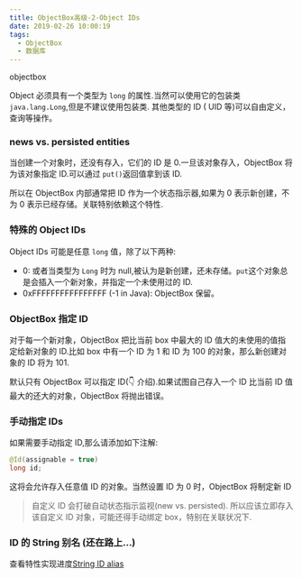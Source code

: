 ```yaml
---
title: ObjectBox高级-2-Object IDs
date: 2019-02-26 10:00:19
tags:
  - ObjectBox
  - 数据库
---
```

objectbox

<!-- more -->
Object 必须具有一个类型为 `long` 的属性.当然可以使用它的包装类 `java.lang.Long`,但是不建议使用包装类.
其他类型的 ID ( UID 等)可以自由定义，查询等操作。

### news vs. persisted entities

当创建一个对象时，还没有存入，它们的 ID 是 0.一旦该对象存入，ObjectBox 将为该对象指定 ID.可以通过 `put()`返回值拿到该 ID.

所以在 ObjectBox 内部通常把 ID 作为一个状态指示器,如果为 0 表示新创建，不为 0 表示已经存储。关联特别依赖这个特性.

### 特殊的 Object IDs

Object IDs 可能是任意 `long` 值，除了以下两种:

- 0: 或者当类型为 `Long` 时为 null,被认为是新创建，还未存储。`put`这个对象总是会插入一个新对象，并指定一个未使用过的 ID.
- 0xFFFFFFFFFFFFFFFF (-1 in Java): ObjectBox 保留。

### ObjectBox 指定 ID

对于每一个新对象，ObjectBox 把比当前 box 中最大的 ID 值大的未使用的值指定给新对象的 ID.比如 box 中有一个 ID 为 1 和 ID 为 100 的对象，那么新创建对象的 ID 将为 101.

默认只有 ObjectBox 可以指定 ID(👇 介绍).如果试图自己存入一个 ID 比当前 ID 值最大的还大的对象，ObjectBox 将抛出错误。

### 手动指定 IDs

如果需要手动指定 ID,那么请添加如下注解:

```java
@Id(assignable = true)
long id;
```

这将会允许存入任意值 ID 的对象。当然设置 ID 为 0 时，ObjectBox 将制定新 ID

> 自定义 ID 会打破自动状态指示监视(new vs. persisted). 所以应该立即存入该自定义 ID 对象，可能还得手动绑定 box，特别在关联状况下.

### ID 的 String 别名 (还在路上...)

查看特性实现进度[String ID alias](https://github.com/objectbox/objectbox-java/issues/167)
